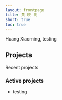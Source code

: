 ```yaml
---
layout: frontpage
title: 黄 晓 明
short: true
toc: true
---
```

Huang Xiaoming, testing

## Projects

Recent projects

### Active projects
* testing
